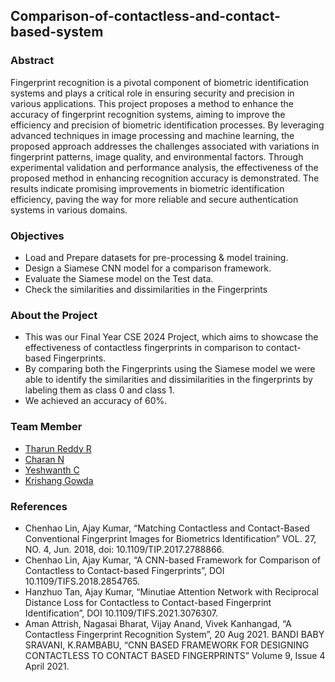 ## Comparison-of-contactless-and-contact-based-system

### Abstract

Fingerprint recognition is a pivotal component of biometric identification systems and plays a critical role in ensuring security and precision in various applications. This project proposes a method to enhance the accuracy of fingerprint recognition systems, aiming to improve the efficiency and precision of biometric identification processes. By leveraging advanced techniques in image processing and machine learning, the proposed approach addresses the challenges associated with variations in fingerprint patterns, image quality, and environmental factors. Through experimental validation and performance analysis, the effectiveness of the proposed method in enhancing recognition accuracy is demonstrated. The results indicate promising improvements in biometric identification efficiency, paving the way for more reliable and secure authentication systems in various domains.

### Objectives

- Load and Prepare datasets for pre-processing & model training.
- Design a Siamese CNN model for a comparison framework.
- Evaluate the Siamese model on the Test data.
- Check the similarities and dissimilarities in the Fingerprints

### About the Project

- This was our Final Year CSE 2024 Project, which aims to showcase the effectiveness of contactless fingerprints in comparison to contact-based Fingerprints.
- By comparing both the Fingerprints using the Siamese model we were able to identify the similarities and dissimilarities in the fingerprints by labeling them as class 0 and class 1.
- We achieved an accuracy of 60%.

### Team Member

- [Tharun Reddy R](https://www.linkedin.com/in/tharunreddy14/)
- [Charan N](https://www.linkedin.com/in/charan-n-b4040a1a3/)
- [Yeshwanth C](https://www.linkedin.com/in/yeshwanth-c-b760a2203/)
- [Krishang Gowda](https://www.linkedin.com/in/krishang-gowda-199263255/)

### References

- Chenhao Lin, Ajay Kumar, “Matching Contactless and Contact-Based Conventional Fingerprint Images for Biometrics Identification” VOL. 27, NO. 4, Jun. 2018, doi: 10.1109/TIP.2017.2788866.
- Chenhao Lin, Ajay Kumar, “A CNN-based Framework for Comparison of Contactless to Contact-based Fingerprints”, DOI 10.1109/TIFS.2018.2854765.
- Hanzhuo Tan, Ajay Kumar,  “Minutiae Attention Network with Reciprocal Distance Loss for Contactless to Contact-based Fingerprint Identification”, DOI 10.1109/TIFS.2021.3076307.
- Aman Attrish, Nagasai Bharat, Vijay Anand, Vivek Kanhangad, “A Contactless Fingerprint Recognition System”, 20 Aug 2021.
BANDI BABY SRAVANI, K.RAMBABU, “CNN BASED FRAMEWORK FOR DESIGNING CONTACTLESS TO CONTACT BASED FINGERPRINTS” Volume 9, Issue 4 April 2021.
